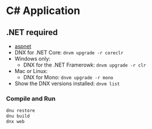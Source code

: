 # C# Application

## .NET required 

  * [aspnet](https://get.asp.net/)
  * DNX for .NET Core: `dnvm upgrade -r coreclr`
  * Windows only: 
    * DNX for the .NET Framerowk: `dnvm upgrade -r clr`
  * Mac or Linux:
    * DNX for Mono: `dnvm upgrade -r mono`
  * Show the DNX versions installed: `dnvm list`
  
  
### Compile and Run

```bash
dnu restore
dnu build
dnx web
```